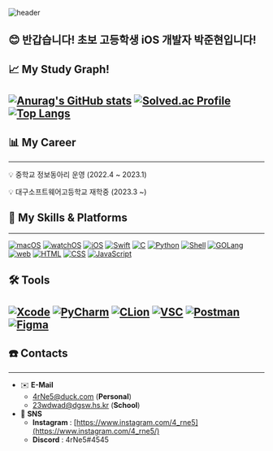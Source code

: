 ![header](https://capsule-render.vercel.app/api?type=waving&color=gradient&height=300&section=header&text=Passionate%20Dev&fontSize=80&animation=fadeIn&fontAlignY=40&desc=Wd2wad3)
## 😊 반갑습니다! 초보 고등학생 iOS 개발자 박준현입니다!

## 📈 My Study Graph!

[![Anurag's GitHub stats](https://github-readme-stats.vercel.app/api?username=4rNe5)](https://github.com/4rNe5)
[![Solved.ac Profile](http://mazassumnida.wtf/api/generate_badge?boj=23wdwad)](https://solved.ac/23wdwad)
[![Top Langs](https://github-readme-stats.vercel.app/api/top-langs/?username=4rNe5&langs_count=10&layout=compact)]()
---

## 📊 My Career

---

<aside>
💡 중학교 정보동아리 운영 (2022.4 ~ 2023.1)

 
💡 대구소프트웨어고등학교 재학중 (2023.3 ~)
</aside>

## 📕 My **Skills** & Platforms

---
[![macOS](https://img.shields.io/badge/macos-000000?logo=apple&logoColor=white&style=for-the-badge)](https://developer.apple.com/macos/)
[![watchOS](https://img.shields.io/badge/watchOS-000000?logo=apple&logoColor=white&style=for-the-badge)](https://developer.apple.com/watchos/)
[![iOS](https://img.shields.io/badge/iOS-000000?logo=apple&logoColor=white&style=for-the-badge)](https://developer.apple.com/ios/)
[![Swift](https://img.shields.io/badge/Swift-F05138?logo=swift&logoColor=white&style=for-the-badge)](https://developer.apple.com/swift/)
[![C](https://img.shields.io/badge/C-0356fc?logo=c&logoColor=white&style=for-the-badge)](https://developer.apple.com/swift/)
[![Python](https://img.shields.io/badge/Python-3776AB?logo=python&logoColor=white&style=for-the-badge)](https://python.org/)
[![Shell](https://img.shields.io/badge/Shell-189e06?logo=shell&logoColor=white&style=for-the-badge)](https://zsh.org/)
[![GOLang](https://img.shields.io/badge/GO-0095ff?logo=go&logoColor=white&style=for-the-badge)](https://go.dev/)
[![web](https://img.shields.io/badge/web-000000?logo=googleearth&logoColor=white&style=for-the-badge)](https://developer.apple.com/macos/)
[![HTML](https://img.shields.io/badge/HTML-ff7d03?logo=html5&logoColor=white&style=for-the-badge)](https://www.w3.org/)
[![CSS](https://img.shields.io/badge/CSS-0318ff?logo=css3&logoColor=white&style=for-the-badge)](https://www.w3.org/)
[![JavaScript](https://img.shields.io/badge/JavaScript-ffc800?logo=javascript&logoColor=black&style=for-the-badge)](https://developer.mozilla.org/ko/docs/Web/JavaScript)

## 🛠️ Tools
[![Xcode](https://img.shields.io/badge/xcode-2f78ed?logo=xcode&logoColor=white&style=for-the-badge)](https://developer.apple.com/kr/xcode/)
[![PyCharm](https://img.shields.io/badge/pycharm-b4f70a?logo=pycharm&logoColor=black&style=for-the-badge)](https://www.jetbrains.com/ko-kr/pycharm/)
[![CLion](https://img.shields.io/badge/CLion-04942d?logo=clion&logoColor=white&style=for-the-badge)](https://www.jetbrains.com/ko-kr/clion/)
[![VSC](https://img.shields.io/badge/VSCode-007ACC?logo=visualstudiocode&logoColor=white&style=for-the-badge)](https://code.visualstudio.com/)
[![Postman](https://img.shields.io/badge/postman-f06c38?logo=postman&logoColor=white&style=for-the-badge)](https://www.postman.com/)
[![Figma](https://img.shields.io/badge/Figma-e630f0?logo=figma&logoColor=white&style=for-the-badge)](https://figma.com/)
---


## ☎️ Contacts

---

- ✉️ **E-Mail**
    - 4rNe5@duck.com (**Personal**)
    - 23wdwad@dgsw.hs.kr (**School**)
- 📱 **SNS**
    - **Instagram** : [https://www.instagram.com/4_rne5](https://www.instagram.com/4_rne5/)
    - **Discord** : 4rNe5#4545
